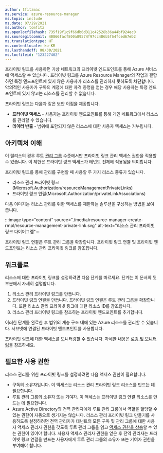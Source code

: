 ```yaml
---
author: tfitzmac
ms.service: azure-resource-manager
ms.topic: include
ms.date: 07/29/2021
ms.author: tomfitz
ms.openlocfilehash: 735f19f1c9f66db6d311c42528b36a44bf924ec0
ms.sourcegitcommit: 40866facf800a09574f97cc486b5f64fced67eb2
ms.translationtype: HT
ms.contentlocale: ko-KR
ms.lasthandoff: 08/30/2021
ms.locfileid: "123227402"
---
```

프라이빗 링크를 사용하면 가상 네트워크의 프라이빗 엔드포인트를 통해 Azure 서비스에 액세스할 수 있습니다. 프라이빗 링크를 Azure Resource Manager의 작업과 결합하면 특정 엔드포인트에 있지 않은 사용자가 리소스를 관리하지 못하도록 차단합니다. 악의적인 사용자가 구독의 계정에 대한 자격 증명을 얻는 경우 해당 사용자는 특정 엔드포인트에 있지 않고는 리소스를 관리할 수 없습니다.

프라이빗 링크는 다음과 같은 보안 이점을 제공합니다.

* **프라이빗 액세스** - 사용자는 프라이빗 엔드포인트를 통해 개인 네트워크에서 리소스를 관리할 수 있습니다.
* **데이터 반출** - 범위에 포함되지 않은 리소스에 대한 사용자 액세스는 거부됩니다.

## <a name="understand-architecture"></a>아키텍처 이해

이 릴리스의 경우 루트 [관리 그룹](../articles/governance/management-groups/overview.md) 수준에서만 프라이빗 링크 관리 액세스 권한을 적용할 수 있습니다. 이 제한은 프라이빗 링크 액세스가 테넌트 전체에 적용됨을 의미합니다.

프라이빗 링크를 통해 관리를 구현할 때 사용할 두 가지 리소스 종류가 있습니다.

* 리소스 관리 프라이빗 링크(Microsoft.Authorization/resourceManagementPrivateLinks)
* 프라이빗 링크 연결(Microsoft.Authorization/privateLinkAssociations)

다음 이미지는 리소스 관리를 위한 액세스를 제한하는 솔루션을 구성하는 방법을 보여 줍니다.

:::image type="content" source="./media/resource-manager-create-rmpl/resource-management-private-link.svg" alt-text="리소스 관리 프라이빗 링크 다이어그램":::

프라이빗 링크 연결은 루트 관리 그룹을 확장합니다. 프라이빗 링크 연결 및 프라이빗 엔드포인트는 리소스 관리 프라이빗 링크를 참조합니다.

## <a name="workflow"></a>워크플로

리소스에 대한 프라이빗 링크를 설정하려면 다음 단계를 따르세요. 단계는 이 문서의 뒷부분에서 자세히 설명합니다.

1. 리소스 관리 프라이빗 링크를 만듭니다.
1. 프라이빗 링크 연결을 만듭니다. 프라이빗 링크 연결은 루트 관리 그룹을 확장합니다. 또한 리소스 관리 프라이빗 링크에 대한 리소스 ID를 참조합니다.
1. 리소스 관리 프라이빗 링크를 참조하는 프라이빗 엔드포인트를 추가합니다.

이러한 단계를 완료한 후 범위의 계층 구조 내에 있는 Azure 리소스를 관리할 수 있습니다. 서브넷에 연결된 프라이빗 엔드포인트를 사용합니다.

프라이빗 링크에 대한 액세스를 모니터링할 수 있습니다. 자세한 내용은 [로깅 및 모니터링](../articles/private-link/private-link-overview.md#logging-and-monitoring)을 참조하세요.

## <a name="required-permissions"></a>필요한 사용 권한

리소스 관리를 위한 프라이빗 링크를 설정하려면 다음 액세스 권한이 필요합니다.

* 구독의 소유자입니다. 이 액세스는 리소스 관리 프라이빗 링크 리소스를 만드는 데 필요합니다.
* 루트 관리 그룹의 소유자 또는 기여자. 이 액세스는 프라이빗 링크 연결 리소스를 만드는 데 필요합니다.
* Azure Active Directory의 전역 관리자에게 루트 관리 그룹에서 역할을 할당할 수 있는 권한이 자동으로 생기지는 않습니다. 리소스 관리 프라이빗 링크 만들기를 사용하도록 설정하려면 전역 관리자가 테넌트의 모든 구독 및 관리 그룹에 대한 사용자 액세스 관리자 권한을 갖도록 루트 관리 그룹을 읽고 [액세스 권한을 상승](../articles/role-based-access-control/elevate-access-global-admin.md)할 수 있는 권한이 있어야 합니다. 사용자 액세스 관리자 권한을 얻은 후 전역 관리자는 프라이빗 링크 연결을 만드는 사용자에게 루트 관리 그룹의 소유자 또는 기여자 권한을 부여해야 합니다.